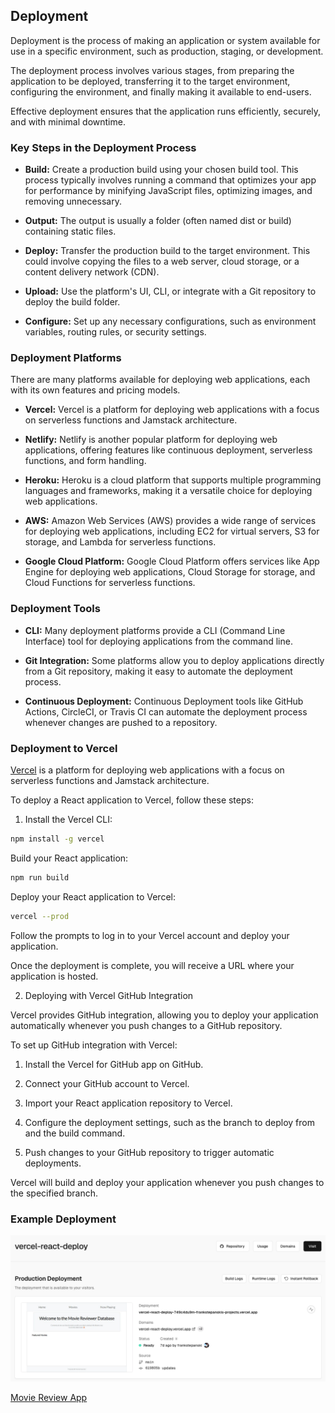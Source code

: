 ## Deployment

Deployment is the process of making an application or system available for use in a specific environment, 
such as production, staging, or development. 

The deployment process involves various stages, from preparing the application to be deployed, 
transferring it to the target environment, configuring the environment, 
and finally making it available to end-users. 

Effective deployment ensures that the application runs efficiently, securely, and with minimal downtime.

### Key Steps in the Deployment Process

- **Build:** Create a production build using your chosen build tool. 
This process typically involves running a command that optimizes your app for performance by minifying 
JavaScript files, optimizing images, and removing unnecessary.

- **Output:** The output is usually a folder (often named dist or build) containing static files.

- **Deploy:** Transfer the production build to the target environment.
This could involve copying the files to a web server, cloud storage, or a content delivery network (CDN).

- **Upload:** Use the platform's UI, CLI, or integrate with a Git repository to deploy the build folder.

- **Configure:** Set up any necessary configurations, such as environment variables, routing rules, or security settings.

### Deployment Platforms

There are many platforms available for deploying web applications, each with its own features and pricing models.

- **Vercel:** Vercel is a platform for deploying web applications with a focus on serverless functions and Jamstack architecture.

- **Netlify:** Netlify is another popular platform for deploying web applications, offering features like continuous deployment, serverless functions, and form handling.

- **Heroku:** Heroku is a cloud platform that supports multiple programming languages and frameworks, making it a versatile choice for deploying web applications.

- **AWS:** Amazon Web Services (AWS) provides a wide range of services for deploying web applications, including EC2 for virtual servers, S3 for storage, and Lambda for serverless functions.

- **Google Cloud Platform:** Google Cloud Platform offers services like App Engine for deploying web applications, Cloud Storage for storage, and Cloud Functions for serverless functions.

### Deployment Tools

- **CLI:** Many deployment platforms provide a CLI (Command Line Interface) tool for deploying applications from the command line.

- **Git Integration:** Some platforms allow you to deploy applications directly from a Git repository, making it easy to automate the deployment process.

- **Continuous Deployment:** Continuous Deployment tools like GitHub Actions, CircleCI, or Travis CI can automate the deployment process whenever changes are pushed to a repository.

### Deployment to Vercel

[Vercel](https://vercel.com/) is a platform for deploying web applications with a focus on serverless functions and Jamstack architecture.

To deploy a React application to Vercel, follow these steps:

1. Install the Vercel CLI:

```bash 
npm install -g vercel
```

Build your React application:

```bash
npm run build
```

Deploy your React application to Vercel:

```bash
vercel --prod
```

Follow the prompts to log in to your Vercel account and deploy your application.

Once the deployment is complete, you will receive a URL where your application is hosted.

2. Deploying with Vercel GitHub Integration

Vercel provides GitHub integration, allowing you to deploy your application automatically whenever you push changes to a GitHub repository.

To set up GitHub integration with Vercel:

1. Install the Vercel for GitHub app on GitHub.

2. Connect your GitHub account to Vercel.

3. Import your React application repository to Vercel.

4. Configure the deployment settings, such as the branch to deploy from and the build command.

5. Push changes to your GitHub repository to trigger automatic deployments.

Vercel will build and deploy your application whenever you push changes to the specified branch.

### Example Deployment

![Vercel Deployment](vercel-deployment.png)

[Movie Review App](https://vercel-react-deploy.vercel.app/)

